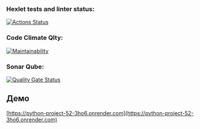 ### Hexlet tests and linter status:
[![Actions Status](https://github.com/nyanyapushkina/python-project-52/actions/workflows/hexlet-check.yml/badge.svg)](https://github.com/nyanyapushkina/python-project-52/actions)

### Code Climate Qlty:
[![Maintainability](https://qlty.sh/badges/ce7e4819-ad08-48cf-aa1f-3524b9fd45fa/maintainability.svg)](https://qlty.sh/gh/nyanyapushkina/projects/python-project-52)

### Sonar Qube:
[![Quality Gate Status](https://sonarcloud.io/api/project_badges/measure?project=nyanyapushkina_python-project-52&metric=alert_status)](https://sonarcloud.io/summary/new_code?id=nyanyapushkina_python-project-52)

## Демо
[https://python-project-52-3ho6.onrender.com](https://python-project-52-3ho6.onrender.com)